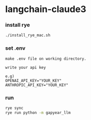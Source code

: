 # langchain-claude3


### install rye
```sh
./install_rye_mac.sh
```

### set .env
```
make .env file on working directory.

write your api key

e.g)
OPENAI_API_KEY="YOUR_KEY"
ANTHROPIC_API_KEY="YOUR_KEY"
```

### run
```sh
rye sync
rye run python -m gapyear_llm
```
